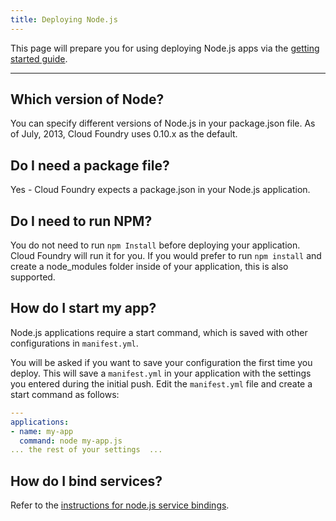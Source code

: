 ```yaml
---
title: Deploying Node.js
---
```


This page will prepare you for using deploying Node.js apps via the [getting started guide](../../../dotcom/getting-started.html).

<hr>

## <a id='version'></a> Which version of Node? ##

You can specify different versions of Node.js in your package.json file. As of July, 2013, Cloud Foundry uses 0.10.x as the default.

## <a id='packagejson'></a> Do I need a package file? ##

Yes - Cloud Foundry expects a package.json in your Node.js application.

## <a id='nodemodules'></a> Do I need to run NPM? ##

You do not need to run `npm Install` before deploying your application. Cloud Foundry will run it for you. If you would prefer to run `npm install` and create a node_modules folder inside of your application, this is also supported.

## <a id='start'></a> How do I start my app? ##

Node.js applications require a start command, which is saved with other configurations in `manifest.yml`.

You will be asked if you want to save your configuration the first time you deploy. This will save a `manifest.yml` in your application with the settings you entered during the initial push. Edit the `manifest.yml` file and create a start command as follows:

~~~yaml
---
applications:
- name: my-app
  command: node my-app.js
... the rest of your settings  ...
~~~

## <a id='services'></a> How do I bind services? ##

Refer to the [instructions for node.js service bindings](../../services/node-service-bindings.html).